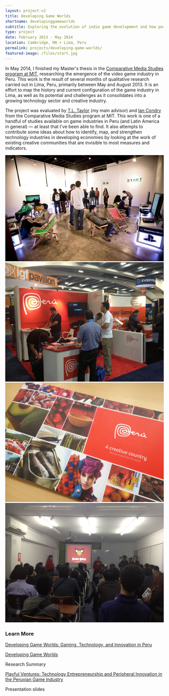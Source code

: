 ```yaml
---
layout: project-v2
title: Developing Game Worlds
shortname: developinggameworlds
subtitle: Exploring the evolution of indie game development and how peripheral innovation works in Lima, Peru
type: project
date: February 2013 - May 2014
location: Cambridge, MA + Lima, Peru
permalink: projects/developing-game-worlds/
featured-image: /files/start.jpg
---
```

In May 2014, I finished my Master's thesis in the <a href="http://cmsw.mit.edu">Comparative Media Studies program at MIT</a>, researching the emergence of the video game industry in Peru. This work is the result of several months of qualitative research carried out in Lima, Peru, primarily between May and August 2013. It is an effort to map the history and current configuration of the game industry in Lima, as well as its potential and challenges as it consolidates into a growing technology sector and creative industry.

The project was evaluated by <a href="http://tltaylor.com/">T.L. Taylor</a> (my main advisor) and <a href="http://web.mit.edu/condry/www/">Ian Condry</a> from the Comparative Media Studies program at MIT. This work is one of a handful of studies available on game industries in Peru (and Latin America in general) — at least that I've been able to find. It also attempts to contribute some ideas about how to identify, map, and strengthen technology industries in developing economies by looking at the work of existing creative communities that are invisible to most measures and indicators.

<div class="row project-photos">
	<div class="project-photos_block col-lg-6 col-md-4 col-sm-6 col-xs-12">
		<img src="/files/start.jpg" class="project-photos_picture">
	</div>
	<div class="project-photos_block col-lg-6 col-md-4 col-sm-6 col-xs-12">
		<img src="/files/peru-gdc-setup.jpg" class="project-photos_picture">
	</div>
	<div class="project-photos_block col-lg-6 col-md-4 col-sm-6 col-xs-12">
		<img src="/files/peru-creative-country.jpg" class="project-photos_picture">
	</div>
	<div class="project-photos_block col-lg-6 col-md-4 col-sm-6 col-xs-12">
		<img src="/files/peru-rovio.jpg" class="project-photos_picture">
	</div>
</div>

<h3>Learn More</h3>

<div class="row page-blocks project-resources">
	<div class="col-md-3 col-sm-4 col-xs-6">
		<p class="project-resources_icon"><span class="glyphicon glyphicon-file" aria-hidden="true"></span></p>
		<p><a href="http://marisca.pe/files/EM-DGW-Final.pdf">Developing Game Worlds: Gaming, Technology, and Innovation in Peru</a></p>
	</div>
	<div class="col-md-3 col-sm-4 col-xs-6">
		<p class="project-resources_icon"><span class="glyphicon glyphicon-file" aria-hidden="true"></span></p>
		<p><a href="http://marisca.pe/files/EM-DGW-ResearchSummary.pdf">Developing Game Worlds</a></p>
		<p>Research Summary</p>
	</div>
	<div class="col-md-3 col-sm-4 col-xs-6">
		<p class="project-resources_icon"><span class="glyphicon glyphicon-blackboard" aria-hidden="true"></span></p>
		<p><a href="http://marisca.pe/files/EM-DGW-Presentation.pdf">Playful Ventures: Technology Entrepreneurship and Peripheral Innovation in the Peruvian Game Industry</a></p>
		<p>Presentation slides</p>
	</div>
</div>